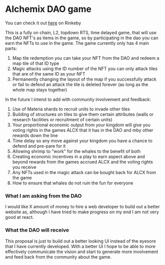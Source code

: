 <h1>Alchemix DAO game</h1>

You can check it out [here](https://master.dsk3l68c4lifn.amplifyapp.com/) on Rinkeby

This is a fully on chain, L2, topdown RTS, time delayed game, that will use the DAO NFT's as items in the game, so by 
participating in the dao you can earn the NFTs to use in the game. The game currently only has 4 main parts:
1. Map tile redemption you can take your NFT from the DAO and redeem a map tile of that ID type
2. Magic attacks using the ID number of the NFT you can only attack tiles that are of the same ID as your NFT
3. Permanently changing the layout of the map if you successfully attack or fail to defend an attack the tile is 
deleted forever (as long as the whole map stays together)

In the future I intend to add with community involvement and feedback:
1. Use of Materia shards to recruit units to invade other tiles
2. Building of structures on tiles to give them certain attributes (walls or research facilities or recruitment of 
   certain units)
3. Your proportional economic output from your kingdom will give you voting rights in the games ALCX that it has in 
   the DAO and mby other rewards down the line
4. Time delay so any move against your kingdom you have a chance to defend and pre-pare for it
5. Allowing shrimp to "work" for the whales to the benefit of both
6. Creating economic incentives in a play to earn aspect above and beyond rewards from the games accrued ALCX and 
   the voting rights you receive
7. Any NFTs used in the magic attack can be bought back for ALCX from the game
8. How to ensure that whales do not ruin the fun for everyone

<h3>What I am asking from the DAO</h3>
I would like X amount of money to hire a web developer to build out a better website as, although I have tried to 
make progress on my end I am not very good at react.

<h3>What the DAO will receive</h3>
This proposal is just to build out a better looking UI instead of the eyesore that I have currently developed. With 
a better UI I hope to be able to more effectively communicate the vision and start to generate more involvement and 
feed back from the community about the game.
